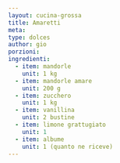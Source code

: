 ```yaml
---
layout: cucina-grossa
title: Amaretti
meta:
type: dolces
author: gio
porzioni:
ingredienti:
  - item: mandorle
    unit: 1 kg
  - item: mandorle amare
    unit: 200 g
  - item: zucchero
    unit: 1 kg
  - item: vanillina
    unit: 2 bustine
  - item: limone grattugiato
    unit: 1
  - item: albume
    unit: 1 (quanto ne riceve)
---
```

